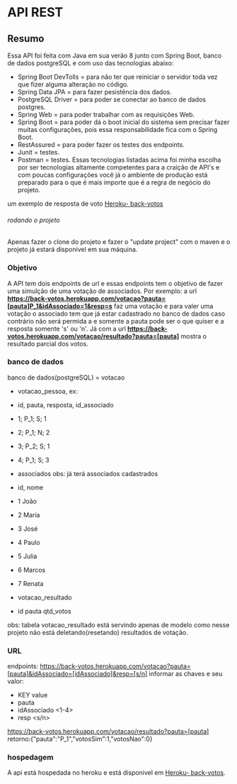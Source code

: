 # API REST
## Resumo
Essa API foi feita com Java em sua verão 8 junto com Spring Boot, banco de dados postgreSQL e com uso
das tecnologias abaixo: 

- Spring Boot DevTolls = para não ter que reiniciar o servidor toda vez que fizer alguma alteração no código.
- Spring Data JPA = para fazer pesistência dos dados.
- PostgreSQL Driver = para poder se conectar ao banco de dados postgres.
- Spring Web = para poder trabalhar com as requisições Web.
- Spring Boot = para poder dá o boot inicial do sistema sem precisar fazer muitas configurações, pois essa responsabilidade fica com o Spring Boot.
- RestAssured = para poder fazer os testes dos endpoints.
- Junit = testes.
- Postman = testes.
Essas tecnologias listadas acima foi minha escolha por ser tecnologias altamente competentes para a craição de API's e com poucas configurações você já
o ambiente de produção está preparado para o que é mais importe que é a regra de negócio do projeto. 

um exemplo de resposta de voto [Heroku- back-votos](https://back-votos.herokuapp.com/votacao/resultado?pauta=P_1)

###### rodando o projeto
Apenas fazer o clone do projeto e fazer o "update project" com o maven e o projeto já estará disponivel em sua máquina.

### Objetivo 
A API tem dois endpoints de url e essas endpoints tem o objetivo de fazer uma simulção de uma votação de associados. Por exemplo: 
a url **https://back-votos.herokuapp.com/votacao?pauta=[pauta]P_1&idAssociado=1&resp=s** 
faz uma votação e para valer uma votação o associado tem que já estar cadastrado no banco de dados caso contrário não será permida a
e somente a pauta pode ser o que quiser e a resposta somente 's' ou 'n'.
Já com a url **https://back-votos.herokuapp.com/votacao/resultado?pauta=[pauta]** mostra o resultado parcial dos votos.

### banco de dados
banco de dados(postgreSQL) = votacao
- votacao_pessoa, ex:
- id,  pauta,  resposta,  id_associado
- 1;   P_1;		S;	    1
- 2;   P_1;		N;       2
- 3;   P_2;		S;       1
- 4;   P_1;		S;       3

- associados obs: já terá associados cadastrados
- id, nome
- 1	João
- 2	Maria
- 3	José
- 4	Paulo
- 5	Julia
- 6	Marcos
- 7	Renata

- votacao_resultado
- id  pauta  qtd_votos

obs: tabela votacao_resultado está servindo apenas de modelo como nesse
projeto não está deletando(resetando) resultados de votação.

### URL
endpoints:
https://back-votos.herokuapp.com/votacao?pauta=[pauta]&idAssociado=[idAssociado]&resp=[s/n]
informar as chaves e seu valor:
-  KEY			    value
- pauta			    <pauta>
- idAssociado	    <1-4>
- resp			    <s/n>

https://back-votos.herokuapp.com/votacao/resultado?pauta=[pauta]
retorno:{"pauta":"P_1","votosSim":1,"votosNao":0}
    
### hospedagem
A api está hospedada no heroku e está disponivel em [Heroku- back-votos](https://back-votos.herokuapp.com/votacao/resultado?pauta=P_1).
